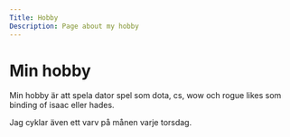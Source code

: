 ```yaml
---
Title: Hobby
Description: Page about my hobby
---
```


Min hobby
==================
<main class="main">
Min hobby är att spela dator spel som dota, cs, wow och rogue likes som binding of isaac eller hades.

Jag cyklar även ett varv på månen varje torsdag.
</main>